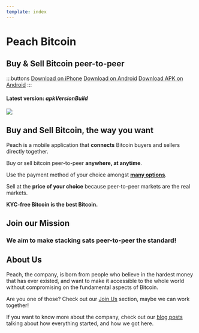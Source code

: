 ```yaml
---
template: index
---
```

<!--[teaser]-->
# Peach Bitcoin

## Buy & Sell Bitcoin <span>peer-to-peer</span>

:::buttons
[Download on iPhone]($iosUrl$)
[Download on Android]($androidUrl$)
[Download APK on Android](/apk/)
:::
#### Latest version: $apkVersionBuild$

![](/img/phones.png)

<!--[top]-->
## Buy and Sell Bitcoin, the way you want

Peach is a mobile application that **connects** Bitcoin buyers and sellers directly together.

Buy or sell bitcoin peer-to-peer **anywhere, at anytime**.

Use the payment method of your choice amongst **[many options](/how-it-works/#payment)**.

Sell at the **price of your choice** because peer-to-peer markets are the real markets.

**KYC-free Bitcoin is the best Bitcoin.**

<!--[mission]-->
## Join our Mission

### We aim to make stacking sats peer-to-peer the standard!

<!--[about]-->
## About Us

Peach, the company, is born from people who believe in the hardest money that has ever existed, and want to make it accessible to the whole world without compromising on the fundamental aspects of Bitcoin.

Are you one of those? Check out our [Join Us](/join-us/) section, maybe we can work together!

If you want to know more about the company, check out our [blog posts](/blog/) talking about how everything started, and how we got here.

